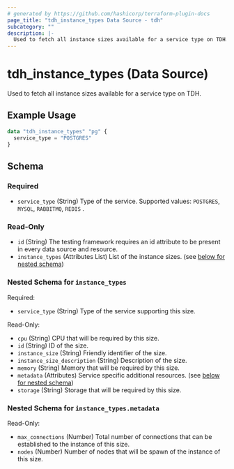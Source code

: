 ```yaml
---
# generated by https://github.com/hashicorp/terraform-plugin-docs
page_title: "tdh_instance_types Data Source - tdh"
subcategory: ""
description: |-
  Used to fetch all instance sizes available for a service type on TDH.
---
```


# tdh_instance_types (Data Source)

Used to fetch all instance sizes available for a service type on TDH.

## Example Usage

```terraform
data "tdh_instance_types" "pg" {
  service_type = "POSTGRES"
}
```

<!-- schema generated by tfplugindocs -->
## Schema

### Required

- `service_type` (String) Type of the service. Supported values: `POSTGRES`, `MYSQL`, `RABBITMQ`, `REDIS` .

### Read-Only

- `id` (String) The testing framework requires an id attribute to be present in every data source and resource.
- `instance_types` (Attributes List) List of the instance sizes. (see [below for nested schema](#nestedatt--instance_types))

<a id="nestedatt--instance_types"></a>
### Nested Schema for `instance_types`

Required:

- `service_type` (String) Type of the service supporting this size.

Read-Only:

- `cpu` (String) CPU that will be required by this size.
- `id` (String) ID of the size.
- `instance_size` (String) Friendly identifier of the size.
- `instance_size_description` (String) Description of the size.
- `memory` (String) Memory that will be required by this size.
- `metadata` (Attributes) Service specific additional resources. (see [below for nested schema](#nestedatt--instance_types--metadata))
- `storage` (String) Storage that will be required by this size.

<a id="nestedatt--instance_types--metadata"></a>
### Nested Schema for `instance_types.metadata`

Read-Only:

- `max_connections` (Number) Total number of connections that can be established to the instance of this size.
- `nodes` (Number) Number of nodes that will be spawn of the instance of this size.


